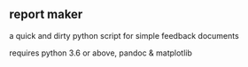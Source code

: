 ## report maker

a quick and dirty python script for simple feedback documents

requires python 3.6 or above, pandoc & matplotlib